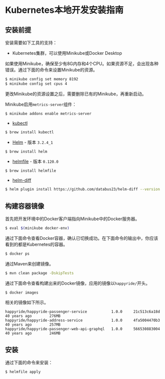 # Kubernetes本地开发安装指南

## 安装前提

安装需要如下工具的支持：

* Kubernetes集群，可以使用Minikube或Docker Desktop

如果使用Minikube，确保至少有8G内存和4个CPU。如果资源不足，会出现各种错误。通过下面的命令来设置Minikube的资源。

```bash
$ minikube config set memory 8192
$ minikube config set cpus 4
```

更改Minikube的资源设置之后，需要删除已有的Minikube，再重新启动。

Minikube启用`metrics-server`组件：

```bash
$ minikube addons enable metrics-server
```

* [kubectl](https://kubernetes.io/docs/reference/kubectl/kubectl/)

```bash
$ brew install kubectl
```

* [Helm](https://helm.sh/) - 版本 `3.2.4_1`

```bash
$ brew install helm
```

* [helmfile](https://github.com/roboll/helmfile) - 版本 `0.120.0`

```bash
$ brew install helmfile
```

* [helm-diff](https://github.com/databus23/helm-diff)

```bash
$ helm plugin install https://github.com/databus23/helm-diff --version master
```

## 构建容器镜像

首先把开发环境中的Docker客户端指向Minikube中的Docker服务器。

```bash
$ eval $(minikube docker-env)
```

通过下面命令查看Docker容器，确认已切换成功。在下面命令的输出中，你应该看到的都是Kubernetes的容器。

```bash
$ docker ps
```

通过Maven来创建镜像。

```bash
$ mvn clean package -DskipTests
```

通过下面命令查看构建出来的Docker镜像，应用的镜像以`happyride/`开头。

```bash
$ docker images
```

相关的镜像如下所示。

```
happyride/happyride-passenger-service           1.0.0     21c513c6a18d        40 years ago        276MB
happyride/happyride-address-service             1.0.0     4fa5004470b3        40 years ago        257MB
happyride/happyride-passenger-web-api-graphql   1.0.0     566530883004        40 years ago        246MB
```

## 安装

通过下面的命令来安装：

```bash
$ helmfile apply
```
